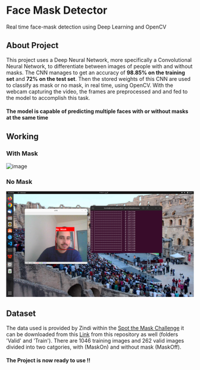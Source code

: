 # Face Mask Detector
Real time face-mask detection using Deep Learning and OpenCV

## About Project
This project uses a Deep Neural Network, more specifically a Convolutional Neural Network, to differentiate between images of people with and without masks. The CNN manages to get 
an accuracy of **98.85% on the training set** and **72% on the test set**. Then the stored weights of this CNN are used to classify as mask or no mask, in real time, using OpenCV.
With the webcam capturing the video, the frames are preprocessed and and fed to the model to accomplish this task.

#### The model is capable of predicting multiple faces with or without masks at the same time

## Working 

### With Mask

![image](mask.png)

### No Mask

![image](NoMaskTry.png)




## Dataset

The data used is provided by Zindi within the <a href="https://zindi.africa/competitions/spot-the-mask">Spot the Mask Challenge</a> it can be downloaded from this <a href="https://zindi.africa/competitions/spot-the-mask/data">Link</a> from this repository as well (folders 'Valid' and 
'Train'). There are 1046 training images and 262 valid images divided into two catgories, with (MaskOn) and without mask (MaskOff).


#### The Project is now ready to use !!


